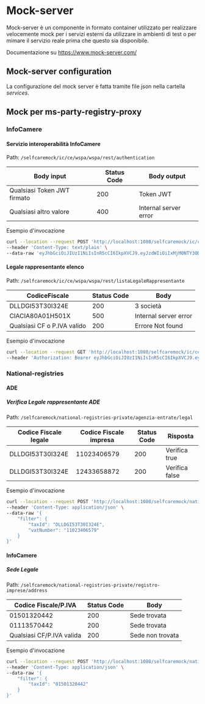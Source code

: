 # Mock-server

Mock-server è un componente in formato container utilizzato per realizzare velocemente mock per i servizi esterni
da utilizzare in ambienti di test o per mimare il servizio reale prima che questo sia disponibile.

Documentazione su https://www.mock-server.com/

## Mock-server configuration

La configurazione del mock server è fatta tramite file json nella cartella _services_.

## Mock per ms-party-registry-proxy

### InfoCamere

#### Servizio interoperabilità InfoCamere
Path: `/selfcaremock/ic/ce/wspa/wspa/rest/authentication`

| Body input                  | Status Code | Body output           |
|-----------------------------|-------------|-----------------------|
| Qualsiasi Token JWT firmato | 200         | Token JWT             |
| Qualsiasi altro valore      | 400         | Internal server error |

Esempio d'invocazione

```bash
curl --location --request POST 'http://localhost:1080/selfcaremock/ic/ce/wspa/wspa/rest/authentication?client_id=test' \
--header 'Content-Type: text/plain' \
--data-raw 'eyJhbGciOiJIUzI1NiIsInR5cCI6IkpXVCJ9.eyJzdWIiOiIxMjM0NTY3ODkwIiwibmFtZSI6IkpvaG4gRG9lIiwiaWF0IjoxNTE2MjM5MDIyfQ.SflKxwRJSMeKKF2QT4fwpMeJf36POk6yJV_adQssw5c'
```

#### Legale rappresentante elenco
Path: `/selfcaremock/ic/ce/wspa/wspa/rest/listaLegaleRappresentante`

| CodiceFiscale               | Status Code | Body                  |
|-----------------------------|-------------|-----------------------|
| DLLDGI53T30I324E            | 200         | 3 società             |
| CIACIA80A01H501X            | 500         | Internal server error |
| Qualsiasi CF o P.IVA valido | 200         | Errore Not found      |

Esempio d'invocazione

```bash
curl --location --request GET 'http://localhost:1080/selfcaremock/ic/ce/wspa/wspa/rest/listaLegaleRappresentante/DLLDGI53T30I324E?client_id=test' \
--header 'Authorization: Bearer eyJhbGciOiJIUzI1NiIsInR5cCI6IkpXVCJ9.eyJzdWIiOiIxMjM0NTY3ODkwIiwibmFtZSI6IkpvaG4gRG9lIiwiaWF0IjoxNTE2MjM5MDIyfQ.SflKxwRJSMeKKF2QT4fwpMeJf36POk6yJV_adQssw5c'
```

### National-registries

#### ADE

##### Verifica Legale rappresentante ADE
Path: `/selfcaremock/national-registries-private/agenzia-entrate/legal`

| Codice Fiscale legale | Codice Fiscale impresa      | Status Code   | Risposta       |
|-----------------------|-----------------------------|---------------|----------------|
| DLLDGI53T30I324E      | 11023406579                 | 200           | Verifica true  |
| DLLDGI53T30I324E      | 12433658872                 | 200           | Verifica false |

Esempio d'invocazione

```bash
curl --location --request POST 'http://localhost:1080/selfcaremock/national-registries-private/agenzia-entrate/legal' \
--header 'Content-Type: application/json' \
--data-raw '{
    "filter": {
        "taxId": "DLLDGI53T30I324E",
        "vatNumber": "11023406579"
    }
}'
```

#### InfoCamere

##### Sede Legale
Path: `/selfcaremock/national-registries-private/registro-imprese/address`

| Codice Fiscale/P.IVA      | Status Code | Body             |
|---------------------------|-------------|------------------|
| 01501320442               | 200         | Sede trovata     |
| 01113570442               | 200         | Sede trovata     |
| Qualsiasi CF/P.IVA valida | 200         | Sede non trovata |

Esempio d'invocazione

```bash
curl --location --request POST 'http://localhost:1080/selfcaremock/national-registries-private/registro-imprese/address' \
--header 'Content-Type: application/json' \
--data-raw '{
    "filter": {
        "taxId": "01501320442"
    }
}'
```
